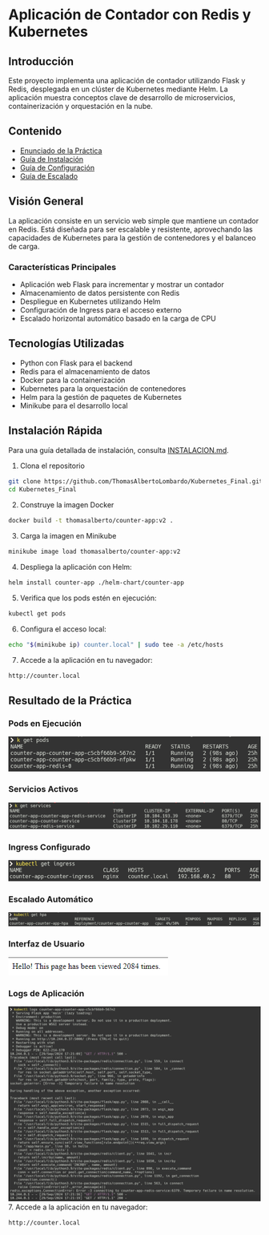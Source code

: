 # Aplicación de Contador con Redis y Kubernetes

## Introducción
Este proyecto implementa una aplicación de contador utilizando Flask y Redis, desplegada en un clúster de Kubernetes mediante Helm. La aplicación muestra conceptos clave de desarrollo de microservicios, containerización y orquestación en la nube.

## Contenido
- [Enunciado de la Práctica](Documentacion/ENUNCIADO.md)
- [Guía de Instalación](Documentacion/INSTALACION.md)
- [Guía de Configuración](Documentacion/CONFIGURACION.md)
- [Guía de Escalado](Documentacion/ESCALADO.md)

## Visión General
La aplicación consiste en un servicio web simple que mantiene un contador en Redis. Está diseñada para ser escalable y resistente, aprovechando las capacidades de Kubernetes para la gestión de contenedores y el balanceo de carga.

### Características Principales
- Aplicación web Flask para incrementar y mostrar un contador
- Almacenamiento de datos persistente con Redis
- Despliegue en Kubernetes utilizando Helm
- Configuración de Ingress para el acceso externo
- Escalado horizontal automático basado en la carga de CPU

## Tecnologías Utilizadas
- Python con Flask para el backend
- Redis para el almacenamiento de datos
- Docker para la containerización
- Kubernetes para la orquestación de contenedores
- Helm para la gestión de paquetes de Kubernetes
- Minikube para el desarrollo local

## Instalación Rápida
Para una guía detallada de instalación, consulta [INSTALACION.md](Documentacion/INSTALACION.md).

1. Clona el repositorio
```bash
git clone https://github.com/ThomasAlbertoLombardo/Kubernetes_Final.git
cd Kubernetes_Final
```
2. Construye la imagen Docker
```bash
docker build -t thomasalberto/counter-app:v2 .
```
3. Carga la imagen en Minikube
```bash
minikube image load thomasalberto/counter-app:v2
```
4. Despliega la aplicación con Helm:
```bash
helm install counter-app ./helm-chart/counter-app
```
5. Verifica que los pods estén en ejecución:
```bash
kubectl get pods
```
6. Configura el acceso local:
```bash
echo "$(minikube ip) counter.local" | sudo tee -a /etc/hosts
```
7. Accede a la aplicación en tu navegador:
```bash
http://counter.local
```
## Resultado de la Práctica

### Pods en Ejecución
![Pods](Documentacion/img/pods.png)

### Servicios Activos
![Servicios](Documentacion/img/services.png)

### Ingress Configurado
![Ingress](Documentacion/img/ingress.png)

### Escalado Automático
![HPA](Documentacion/img/hpa.png)

### Interfaz de Usuario
![Interfaz](Documentacion/img/ui.png)

### Logs de Aplicación
![Logs](Documentacion/img/logs.png)
7. Accede a la aplicación en tu navegador:
```bash
http://counter.local
```
